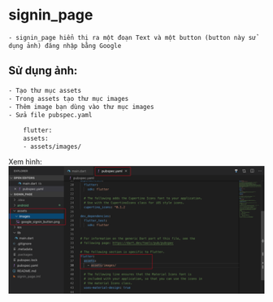 # signin_page

    - signin_page hiển thị ra một đoạn Text và một button (button này sử dụng ảnh) đăng nhập bằng Google

## Sử dụng ảnh:
    - Tạo thư mục assets
    - Trong assets tạo thư mục images
    - Thêm image bạn dùng vào thư mục images
    - Sửa file pubspec.yaml

```
    flutter:
    assets:
    - assets/images/
```

Xem hình:
![Hyper-V-1](../img/add_anh.png)